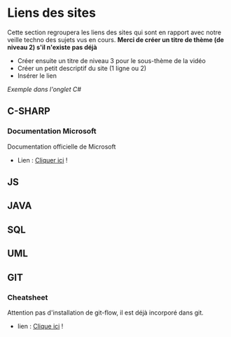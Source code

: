 # Liens des sites

Cette section regroupera les liens des sites qui sont en rapport avec notre veille techno des sujets vus en cours.
**Merci de créer un titre de thème (de niveau 2) s'il n'existe pas déjà**

* Créer ensuite un titre de niveau 3 pour le sous-thème de la vidéo
* Créer un petit descriptif du site (1 ligne ou 2)
* Insérer le lien  

_Exemple dans l'onglet C#_

## C-SHARP

### Documentation Microsoft

Documentation officielle de Microsoft

* Lien : [Cliquer ici][site] !

[site]: https://docs.microsoft.com/fr-fr/dotnet/csharp/

## JS

## JAVA

## SQL

## UML

## GIT

### Cheatsheet

Attention pas d'installation de git-flow, il est déjà incorporé dans git.

* lien : [Clique ici][flowCheat] !

[flowCheat]: http://danielkummer.github.io/git-flow-cheatsheet/index.fr_FR.html
